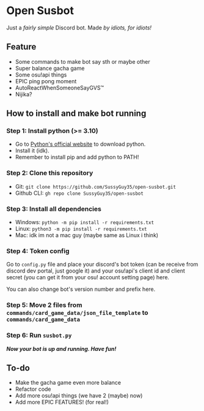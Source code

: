 # Open Susbot

Just a *fairly simple* Discord bot. Made _by idiots, for idiots!_

## Feature
- Some commands to make bot say sth or maybe other
- Super balance gacha game
- Some osu!api things
- EPIC ping pong moment
- AutoReactWhenSomeoneSayGVS™
- Nijika?

## How to install and make bot running

### Step 1: Install python (>= 3.10)

- Go to [Python's official website](https://www.python.org/) to download python.
- Install it (idk).
- Remember to install pip and add python to PATH!

### Step 2: Clone this repository
- Git: `git clone https://github.com/SussyGuy35/open-susbot.git`
- Github CLI: `gh repo clone SussyGuy35/open-susbot`

### Step 3: Install all dependencies

- Windows: `python -m pip install -r requirements.txt`
- Linux: `python3 -m pip install -r requirements.txt`
- Mac: idk im not a mac guy (maybe same as Linux i think)

### Step 4: Token config
Go to `config.py` file and place your discord's bot token (can be receive from discord dev portal, just google it) and your osu!api's client id and client secret (you can get it from your osu! account setting page) here.

You can also change bot's version number and prefix here.

### Step 5: Move 2 files from `commands/card_game_data/json_file_template` to `commands/card_game_data`

### Step 6: Run `susbot.py`
**_Now your bot is up and running. Have fun!_**

## To-do
- Make the gacha game even more balance
- Refactor code
- Add more osu!api things (we have 2 (maybe) now)
- Add more EPIC FEATURES! (for real!)